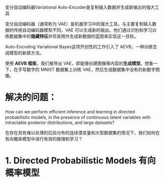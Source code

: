 变分自动编码器Variational Auto-Encoder是复制输入数据并生成新输出的强大工具

变分自动编码器（通常称为 VAE）是机器学习中的强大工具。与主要复制输入数据的传统自动编码器模型不同，VAE 可以生成新的输出。他们通过识别和学习训练数据集中的**隐藏特征**并将其用作生成新数据的蓝图来实现这一目标。

Auto-Encoding Variational Bayes这项开创性的工作引入了 AEVB，一种训练生成模型的新颖方法。

使用 **AEVB 框架**，我们推导出 VAE，即能够创建图像等内容的**生成模型**。想象一下，在手写数字的 MNIST 数据集上训练 VAE，然后生成数据集中没有的新数字图像。

# 解决的问题：

How can we perform efﬁcient inference and learning in directed probabilistic models, in the presence of continuous latent variables with intractable posterior distributions, and large datasets?

在存在具有难以处理的后验分布的连续潜变量和大型数据集的情况下，我们如何在有向概率模型中进行有效的推理和学习？

# 1. Directed Probabilistic Models 有向概率模型



